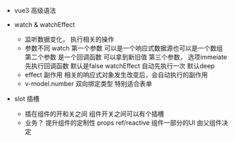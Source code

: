 - vue3 高级语法

- watch & watchEffect
  - 监听数据变化， 执行相关的操作
  - 参数不同
  watch 第一个参数 可以是一个响应式数据源也可以是一个数组
  第二个参数 是一个回调函数 可以拿到新旧值
  第三个参数， 选项immeiate 先执行回调函数  默认是false
  watchEffect 自动先执行一次 默认deep
  - effect 副作用 相关的响应式对象发生改变后，会自动执行的副作用
  - v-model.number  双向绑定类型   特别适合表单


- slot 插槽
  - 插在组件的开和关之间
    组件开关之间可以有个插槽
  - 业务？ 提升组件的定制性
    props    ref/reactive
    组件一部分的UI 由父组件决定